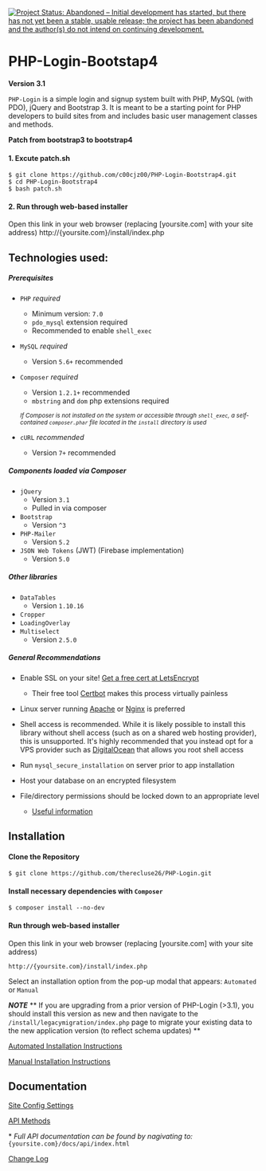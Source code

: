 [![Project Status: Abandoned – Initial development has started, but there has not yet been a stable, usable release; the project has been abandoned and the author(s) do not intend on continuing development.](https://www.repostatus.org/badges/latest/abandoned.svg)](https://www.repostatus.org/#abandoned)


PHP-Login-Bootstap4
=========
**Version 3.1**

`PHP-Login` is a simple login and signup system built with PHP, MySQL (with PDO), jQuery and Bootstrap 3. It is meant to be a starting point for PHP developers to build sites from and includes basic user management classes and methods.

**Patch from bootstrap3 to bootstrap4**
#### 1. Excute patch.sh
	$ git clone https://github.com/c00cjz00/PHP-Login-Bootstrap4.git
	$ cd PHP-Login-Bootstrap4
	$ bash patch.sh
#### 2. Run through web-based installer
Open this link in your web browser (replacing [yoursite.com] with your site address)
    http://{yoursite.com}/install/index.php

Technologies used:
------------------
##### Prerequisites

- `PHP` *_required_*
	- Minimum version: `7.0`
	- `pdo_mysql` extension required
	- Recommended to enable `shell_exec`

- `MySQL` *_required_*
	- Version `5.6+` recommended

- `Composer` *_required_*
	- Version `1.2.1+` recommended
	- `mbstring` and `dom` php extensions required

	 <small>*If Composer is not installed on the system or accessible through `shell_exec`, a self-contained `composer.phar` file located in the `install` directory is used*</small>

- `cURL` _recommended_
	- Version `7+` recommended

##### Components loaded via Composer
- `jQuery`
	- Version `3.1`
	- Pulled in via composer
- `Bootstrap`
	- Version `^3`
- `PHP-Mailer`
	- Version `5.2`
- `JSON Web Tokens` (JWT) (Firebase implementation)
	- Version `5.0`

##### Other libraries
- `DataTables`
	- Version `1.10.16`
- `Cropper`
- `LoadingOverlay`
- `Multiselect`
	- Version `2.5.0`

##### General Recommendations

- Enable SSL on your site! [Get a free cert at LetsEncrypt](https://letsencrypt.org)
	 - Their free tool [Certbot](https://certbot.eff.org) makes this process virtually painless

- Linux server running [Apache](https://www.apache.org) or [Nginx](https://nginx.org) is preferred

- Shell access is recommended. While it is likely possible to install this library without shell access (such as on a shared web hosting provider), this is unsupported. It's highly recommended that you instead opt for a VPS provider such as [DigitalOcean](https://m.do.co/c/da6f17522df3) that allows you root shell access

- Run `mysql_secure_installation` on server prior to app installation

- Host your database on an encrypted filesystem

- File/directory permissions should be locked down to an appropriate level
	- [Useful information](https://www.digitalocean.com/community/tutorials/linux-permissions-basics-and-how-to-use-umask-on-a-vps#types-of-permissions)

Installation
------------

#### Clone the Repository
	$ git clone https://github.com/therecluse26/PHP-Login.git

#### Install necessary dependencies with `Composer`
	$ composer install --no-dev

#### Run through web-based installer
Open this link in your web browser (replacing [yoursite.com] with your site address)

    http://{yoursite.com}/install/index.php

Select an installation option from the pop-up modal that appears: `Automated` or `Manual`

***NOTE*** ** If you are upgrading from a prior version of PHP-Login (>3.1), you should install this version as new and then navigate to the `/install/legacymigration/index.php` page to migrate your existing data to the new application version (to reflect schema updates) **

[Automated Installation Instructions](docs/install_automated.md)

[Manual Installation Instructions](docs/install_manual.md)

Documentation
-------------
[Site Config Settings](docs/site_config.md)

[API Methods](docs/methods.md)

\* *Full API documentation can be found by nagivating to:* `{yoursite.com}/docs/api/index.html`

[Change Log](docs/changelog.md)
